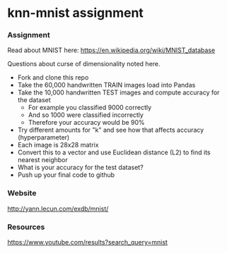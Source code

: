 # knn-mnist assignment

### Assignment

Read about MNIST here: https://en.wikipedia.org/wiki/MNIST_database

Questions about curse of dimensionality noted here.

- Fork and clone this repo
- Take the 60,000 handwritten TRAIN images load into Pandas
- Take the 10,000 handwritten TEST images and compute accuracy for the dataset
  - For example you classified 9000 correctly
  - And so 1000 were classified incorrectly
  - Therefore your accuracy would be 90%
- Try different amounts for "k" and see how that affects accuracy (hyperparameter)
- Each image is 28x28 matrix
- Convert this to a vector and use Euclidean distance (L2) to find its nearest neighbor
- What is your accuracy for the test dataset?
- Push up your final code to github

### Website

http://yann.lecun.com/exdb/mnist/

### Resources

https://www.youtube.com/results?search_query=mnist
